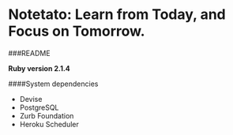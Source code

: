 Notetato: Learn from Today, and Focus on Tomorrow.
=====================================

###README

**Ruby version 2.1.4**

####System dependencies
  - Devise
  - PostgreSQL
  - Zurb Foundation
  - Heroku Scheduler
